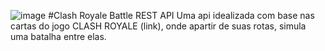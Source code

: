 ![image](https://github.com/pedromonteir01/clashRoyale-battle/assets/123501825/95b838a3-385a-4ebd-b7a7-ad0df9b24891)
#Clash Royale Battle REST API
Uma api idealizada com base nas cartas do jogo CLASH ROYALE (link), onde apartir de suas rotas, simula uma batalha entre elas.
